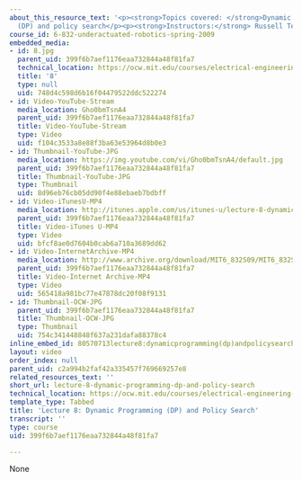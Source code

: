 ```yaml
---
about_this_resource_text: '<p><strong>Topics covered: </strong>Dynamic programming
  (DP) and policy search</p><p><strong>Instructors:</strong> Russell Tedrake</p>'
course_id: 6-832-underactuated-robotics-spring-2009
embedded_media:
- id: 8.jpg
  parent_uid: 399f6b7aef1176eaa732844a48f81fa7
  technical_location: https://ocw.mit.edu/courses/electrical-engineering-and-computer-science/6-832-underactuated-robotics-spring-2009/video-lectures/lecture-8-dynamic-programming-dp-and-policy-search/8.jpg
  title: '8'
  type: null
  uid: 748d4c598d6b16f04479522ddc522274
- id: Video-YouTube-Stream
  media_location: Gho0bmTsnA4
  parent_uid: 399f6b7aef1176eaa732844a48f81fa7
  title: Video-YouTube-Stream
  type: Video
  uid: f104c3533a8e88f3ba63e53964d8b0e3
- id: Thumbnail-YouTube-JPG
  media_location: https://img.youtube.com/vi/Gho0bmTsnA4/default.jpg
  parent_uid: 399f6b7aef1176eaa732844a48f81fa7
  title: Thumbnail-YouTube-JPG
  type: Thumbnail
  uid: 8d96eb76cb05dd90f4e88ebaeb7bdbff
- id: Video-iTunesU-MP4
  media_location: http://itunes.apple.com/us/itunes-u/lecture-8-dynamic-programming/id515317098?i=112432045
  parent_uid: 399f6b7aef1176eaa732844a48f81fa7
  title: Video-iTunes U-MP4
  type: Video
  uid: bfcf8ae0d7604b0cab6a710a3689dd62
- id: Video-InternetArchive-MP4
  media_location: http://www.archive.org/download/MIT6_832S09/MIT6_832S09lec08_300k.mp4
  parent_uid: 399f6b7aef1176eaa732844a48f81fa7
  title: Video-Internet Archive-MP4
  type: Video
  uid: 565418a981bc77e47878dc20f08f9131
- id: Thumbnail-OCW-JPG
  parent_uid: 399f6b7aef1176eaa732844a48f81fa7
  title: Thumbnail-OCW-JPG
  type: Thumbnail
  uid: 754c341448848f637a231dafa88378c4
inline_embed_id: 80570713lecture8:dynamicprogramming(dp)andpolicysearch96717671
layout: video
order_index: null
parent_uid: c2a994b2faf42a335457f769669257e8
related_resources_text: ''
short_url: lecture-8-dynamic-programming-dp-and-policy-search
technical_location: https://ocw.mit.edu/courses/electrical-engineering-and-computer-science/6-832-underactuated-robotics-spring-2009/video-lectures/lecture-8-dynamic-programming-dp-and-policy-search
template_type: Tabbed
title: 'Lecture 8: Dynamic Programming (DP) and Policy Search'
transcript: ''
type: course
uid: 399f6b7aef1176eaa732844a48f81fa7

---
```

None